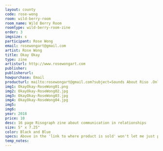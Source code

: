 ```yaml
---
layout: county 
code: rose-wong
room: wild-berry-room
room_name: Wild Berry Room
roomtype: wild-berry-room-zine
order: 3
imgsize: s
participant: Rose Wong
email: rosewongart@gmail.com
artist: Rose Wong
title: Okay Okay
type: zine
artisturl: http://www.rosewongart.com
publisher: 
publisherurl: 
howpurchase: Email
producturl: mailto:rosewongart@gmail.com?subject=Sounds About Riso .Online Print Purchase
img1: OkayOkay-RoseWong01.png
img2: OkayOkay-RoseWong02.jpg
img3: OkayOkay-RoseWong03.jpg
img4: OkayOkay-RoseWong04.jpg
img5: 
img6: 
year: 2018
price: 10
desc: 16 page Risograph zine about communication in relationships
size: 5" x 7.25"
color: Black and Blue
specs: Above in the 'link to where product is sold' won't let me just put in my email so I put my website
temp_notes: 
---
```

